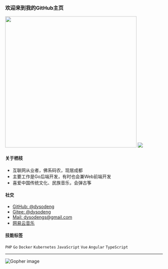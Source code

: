 ### 欢迎来到我的GitHub主页

<p>
  <a href="https://github.com/dysodeng"><img src="https://github-readme-stats.vercel.app/api?username=dysodeng" style="width: 420px; max-width: 420px; min-width: 420px;"></a>
  <a href="https://github.com/dysodeng"><img src="https://github-readme-stats.vercel.app/api/top-langs/?username=dysodeng&layout=compact&count_private=true&theme=default"></a>
</p>

#### 关于栖枝
  - 互联网从业者，佛系码农，现居成都
  - 主要工作是Go后端开发，有时也会兼Web前端开发
  - 喜爱中国传统文化、民族音乐，会弹古筝

#### 社交
  - [GitHub: @dysodeng](https://github.com/dysodeng)
  - [Gitee: @dysodeng](https://gitee.com/dysodeng)
  - [Mail: dysodengs@gmail.com](mailto:dysodengs@gmail.com)
  - [网易云音乐](https://music.163.com/#/user/home?id=268736249)

#### 技能标签
  `PHP` `Go` `Docker` `Kubernetes`
  `JavaScript` `Vue` `Angular` `TypeScript`
  
----
![Gopher image](https://golang.org/doc/gopher/fiveyears.jpg)
<!--
**dysodeng/dysodeng** is a ✨ _special_ ✨ repository because its `README.md` (this file) appears on your GitHub profile.

Here are some ideas to get you started:

- 🔭 I’m currently working on ...
- 🌱 I’m currently learning ...
- 👯 I’m looking to collaborate on ...
- 🤔 I’m looking for help with ...
- 💬 Ask me about ...
- 📫 How to reach me: ...
- 😄 Pronouns: ...
- ⚡ Fun fact: ...
-->
